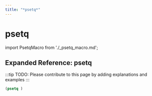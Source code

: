 ```yaml
---
title: "*psetq*"
---
```


# psetq

import PsetqMacro from './_psetq_macro.md';

<PsetqMacro />

## Expanded Reference: psetq

:::tip
TODO: Please contribute to this page by adding explanations and examples
:::

```lisp
(psetq )
```
